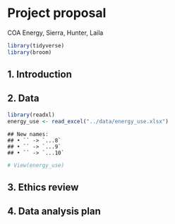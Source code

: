 Project proposal
================
COA Energy, Sierra, Hunter, Laila

``` r
library(tidyverse)
library(broom)
```

## 1. Introduction

## 2. Data

``` r
library(readxl)
energy_use <- read_excel("../data/energy_use.xlsx")
```

    ## New names:
    ## • `` -> `...8`
    ## • `` -> `...9`
    ## • `` -> `...10`

``` r
# View(energy_use)
```

## 3. Ethics review

## 4. Data analysis plan
